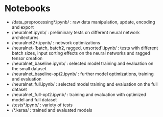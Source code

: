 # Notebooks

- /data_preprocessing*.ipynb/ : raw data manipulation, update, encoding and export
- /neuralnet.ipynb/ : preliminary tests on different neural network architectures
- /neuralnet2*.ipynb/ : network optimizations
- /neuralnet-[batch, batch2, ragged, unsorted].ipynb/ : tests with different batch sizes, input sorting effects on the neural networks and ragged tensor creation
- /neuralnet_baseline.ipynb/ : selected model training and evaluation on the small dataset
- /neuralnet_baseline-opt2.ipynb/ : further model optimizations, training and evaluation
- /neuralnet_full.ipynb/ : selected model training and evaluation on the full dataset
- /neuralnet_full-opt2.ipynb/ : training and evaluation with optimized model and full dataset
- /tests*.ipynb/ : variety of tests
- /*.keras/ : trained and evaluated models